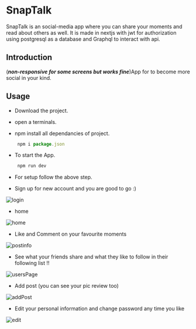 # SnapTalk

SnapTalk is an social-media app where you can share your moments and read about others as well. It is made in nextjs with jwt for authorization using postgresql as a database and Graphql to interact with api.

## Introduction

(**_non-responsive for some screens but works fine_**)App for to become more social in your kind.

## Usage

- Download the project.
- open a terminals.
- npm install all dependancies of project.
  ```js
   npm i package.json
  ```
- To start the App.
  ```js
   npm run dev
  ```
- For setup follow the above step.

- Sign up for new account and you are good to go :)

![login](https://user-images.githubusercontent.com/52545996/188248948-e482efc5-e8b7-45d4-b0cf-5d11b6106869.png)

- home

![home](https://user-images.githubusercontent.com/52545996/188248964-cadaaf88-0a9f-4130-a54c-4422d54350ac.png)

- Like and Comment on your favourite moments

![postinfo](https://user-images.githubusercontent.com/52545996/188249015-2d5a2d8b-3931-4ba1-a65e-4955759db953.png)

- See what your friends share and what they like to follow in their following list !!

![usersPage](https://user-images.githubusercontent.com/52545996/188249131-15aa0275-ac52-4a82-a6c3-da34495470cf.png)

- Add post (you can see your pic review too)

![addPost](https://user-images.githubusercontent.com/52545996/188249200-846e6868-b877-4d00-972e-6e0a65866d23.png)

- Edit your personal information and change password any time you like

![edit](https://user-images.githubusercontent.com/52545996/188249147-8adebbd4-0ae5-45e7-b81b-81e9a6ac0224.png)
